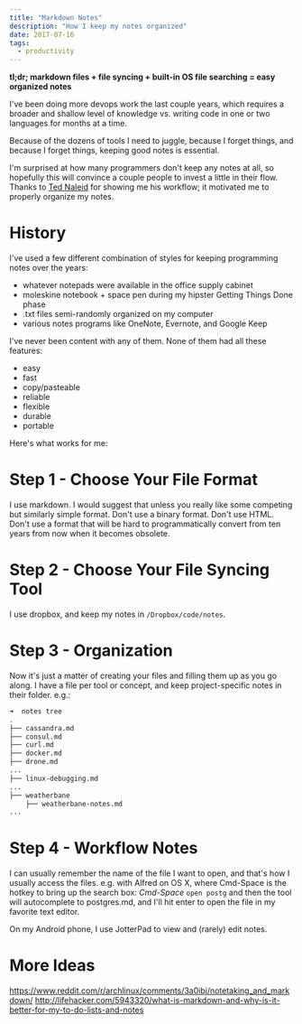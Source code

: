 ```yaml
---
title: "Markdown Notes"
description: "How I keep my notes organized"
date: 2017-07-16
tags:
  - productivity
---
```


**tl;dr; markdown files + file syncing + built-in OS file searching = easy organized notes**

I've been doing more devops work the last couple years,
which requires a broader and shallow level of knowledge vs. writing code in one or two languages for months at a time.

Because of the dozens of tools I need to juggle, because I forget things, and because I forget things, keeping good notes is essential.

I'm surprised at how many programmers don't keep any notes at all, so hopefully this will convince a couple people to invest a little in their flow.
Thanks to [Ted Naleid](http://naleid.com/) for showing me his workflow; it motivated me to properly organize my notes.

# History

I've used a few different combination of styles for keeping programming notes over the years:

- whatever notepads were available in the office supply cabinet
- moleskine notebook + space pen during my hipster Getting Things Done phase
- .txt files semi-randomly organized on my computer
- various notes programs like OneNote, Evernote, and Google Keep


I've never been content with any of them.  None of them had all these features:

- easy
- fast
- copy/pasteable
- reliable
- flexible
- durable
- portable


Here's what works for me:

# Step 1 - Choose Your File Format
I use markdown.  I would suggest that unless you really like some competing but similarly simple format.
Don't use a binary format.
Don't use HTML.
Don't use a format that will be hard to programmatically convert from ten years from now when it becomes obsolete.

# Step 2 - Choose Your File Syncing Tool
I use dropbox, and keep my notes in `/Dropbox/code/notes`.

# Step 3 - Organization
Now it's just a matter of creating your files and filling them up as you go along.
I have a file per tool or concept, and keep project-specific notes in their folder. e.g.:
``` bash
➜  notes tree
.
├── cassandra.md
├── consul.md
├── curl.md
├── docker.md
├── drone.md
...
├── linux-debugging.md
...
├── weatherbane
    ├── weatherbane-notes.md
...
```

# Step 4 - Workflow Notes
I can usually remember the name of the file I want to open, and that's how I usually access the files.
e.g. with Alfred on OS X, where Cmd-Space is the hotkey to bring up the search box:
_Cmd-Space_ `open postg` and then the tool will autocomplete to postgres.md, and I'll hit enter to open the file in my favorite text editor.

On my Android phone, I use JotterPad to view and (rarely) edit notes.


# More Ideas
https://www.reddit.com/r/archlinux/comments/3a0ibj/notetaking_and_markdown/
http://lifehacker.com/5943320/what-is-markdown-and-why-is-it-better-for-my-to-do-lists-and-notes
